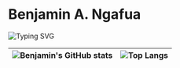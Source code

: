 <h1>Benjamin A. Ngafua</h1>

![Typing SVG](https://readme-typing-svg.demolab.com?font=Fira+Code&pause=1000&color=2668C8&random=false&width=435&lines=Fullstack+Developer;Emerging+Graphic+Designer;Two(2)+years+of+coding+experience)


|![Benjamin's GitHub stats](https://github-readme-stats.vercel.app/api?username=benjaminangafua&show_icons=true&theme=yeblu)|![Top Langs](https://github-readme-stats.vercel.app/api/top-langs/?username=benjaminangafua&layout=donut)|
|:------------:|:---------:|
